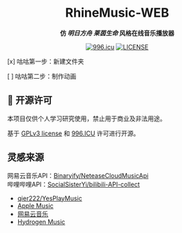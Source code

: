 <div align="center">

# RhineMusic-WEB
**仿 
*明日方舟*
*莱茵生命* 风格在线音乐播放器**
  
[![996.icu](https://img.shields.io/badge/link-996.icu-red.svg)](https://996.icu)
[![LICENSE](https://img.shields.io/badge/license-Anti%20996-blue.svg)](https://github.com/996icu/996.ICU/blob/master/LICENSE)

<div align="left">

[x] 咕咕第一步：新建文件夹

[ ] 咕咕第二步：制作动画

## 📜 开源许可

本项目仅供个人学习研究使用，禁止用于商业及非法用途。

基于 [GPLv3 license](https://opensource.org/license/gpl-3-0/)  和 [996.ICU](https://github.com/996icu/996.ICU) 许可进行开源。

## 灵感来源

网易云音乐API：[Binaryify/NeteaseCloudMusicApi](https://github.com/Binaryify/NeteaseCloudMusicApi)<br />
哔哩哔哩API：[SocialSisterYi/bilibili-API-collect](https://github.com/SocialSisterYi/bilibili-API-collect)

- [qier222/YesPlayMusic](https://github.com/qier222/YesPlayMusic)
- [Apple Music](https://music.apple.com)
- [网易云音乐](https://music.163.com)
- [Hydrogen Music](https://github.com/Kaidesuyo/Hydrogen-Music)
